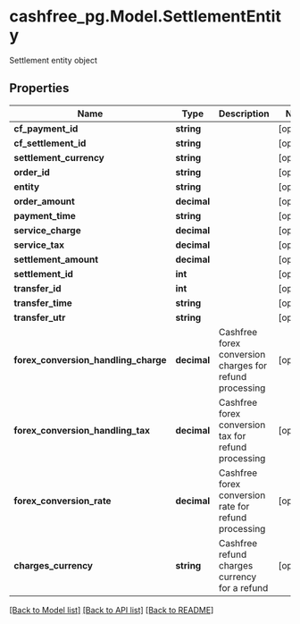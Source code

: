 # cashfree_pg.Model.SettlementEntity
Settlement entity object

## Properties

Name | Type | Description | Notes
------------ | ------------- | ------------- | -------------
**cf_payment_id** | **string** |  | [optional] 
**cf_settlement_id** | **string** |  | [optional] 
**settlement_currency** | **string** |  | [optional] 
**order_id** | **string** |  | [optional] 
**entity** | **string** |  | [optional] 
**order_amount** | **decimal** |  | [optional] 
**payment_time** | **string** |  | [optional] 
**service_charge** | **decimal** |  | [optional] 
**service_tax** | **decimal** |  | [optional] 
**settlement_amount** | **decimal** |  | [optional] 
**settlement_id** | **int** |  | [optional] 
**transfer_id** | **int** |  | [optional] 
**transfer_time** | **string** |  | [optional] 
**transfer_utr** | **string** |  | [optional] 
**forex_conversion_handling_charge** | **decimal** | Cashfree forex conversion charges for refund processing | [optional] 
**forex_conversion_handling_tax** | **decimal** | Cashfree forex conversion tax for refund processing | [optional] 
**forex_conversion_rate** | **decimal** | Cashfree forex conversion rate for refund processing | [optional] 
**charges_currency** | **string** | Cashfree refund charges currency for a refund | [optional] 

[[Back to Model list]](../README.md#documentation-for-models) [[Back to API list]](../README.md#documentation-for-api-endpoints) [[Back to README]](../README.md)

